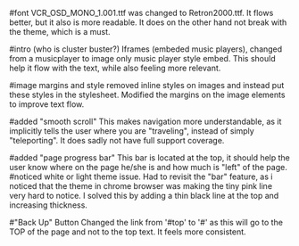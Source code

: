 
#font
VCR_OSD_MONO_1.001.ttf was changed to Retron2000.ttf.
It flows better, but it also is more readable. It does on the other hand not break with the theme, which is a must.

#intro (who is cluster buster?)
Iframes (embeded music players), changed from a musicplayer to image only music player style embed.
This should help it flow with the text, while also feeling more relevant.

#image margins and style
removed inline styles on images and instead put these styles in the stylesheet.
Modified the margins on the image elements to improve text flow.

#added "smooth scroll"
This makes navigation more understandable, as it implicitly tells the user where you are "traveling", instead of simply "teleporting".
It does sadly not have full support coverage.

#added "page progress bar"
This bar is located at the top, it should help the user know where on the page he/she is and how much is "left" of the page.
#noticed white or light theme issue.
Had to revisit the "bar" feature, as i noticed that the theme in chrome browser was making the tiny pink line very hard to notice.
I solved this by adding a thin black line at the top and increasing thickness.

#"Back Up" Button
Changed the link from '#top' to '#' as this will go to the TOP of the page and not to the top text. It feels more consistent.

